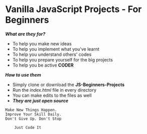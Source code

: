 # Vanilla JavaScript Projects - For Beginners

___What are they for?___

   * To help you make new ideas
   * To help you implement what you've learnt
   * To help you understand others' codes
   * To help you prepare yourself for the big projects
   * To help you be active __CODER__

 ___How to use them___

   * Simply clone or download the __JS-Beginners-Projects__
   * Run the _index.html_ file in every directory
   * You can make edits to the files as well
   * ___They are just open source___





    Make New Things Happen.
    Improve Your Skill Daily.
    Don't Give Up. Don't Stop

    	Just Code It
